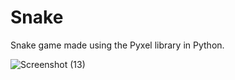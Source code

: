 # Snake
Snake game made using the Pyxel library in Python.

![Screenshot (13)](https://user-images.githubusercontent.com/68373594/218273439-7ecb13e6-a1f5-43ea-a6e8-5baa62954b9c.png)

